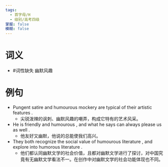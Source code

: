 ```yaml
---
tags:
  - 首字母/H
  - 级别/高考四级
掌握: false
模糊: false
---
```

# 词义
- #词性缺失 幽默风趣
# 例句
- Pungent satire and humourous mockery are typical of their artistic features .
	- 尖锐泼辣的讽刺、幽默风趣的嘲弄，构成它特有的艺术风采。
- He is friendly and humourous , and what he says can always please us as well .
	- 他友好又幽默，他说的总能使我们高兴。
- They both recognize the social value of humourous literature , and explore into humorous literature .
	- 他们都认同幽默文学的社会价值，且都对幽默文学进行了探讨，对中国究竟有无幽默文学看法不一。在创作中对幽默文学的社会功能体现也不同。
